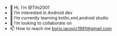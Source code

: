 - 👋 Hi, I’m @Tihi2001
- 👀 I’m interested in Android dev
- 🌱 I’m currently learning kotlin,xml,android studio
- 💞️ I’m looking to collaborate on 
- 📫 How to reach me boris.jacovic1991@gmail.com

<!---
Tihi2001/Tihi2001 is a ✨ special ✨ repository because its `README.md` (this file) appears on your GitHub profile.
You can click the Preview link to take a look at your changes.
--->
